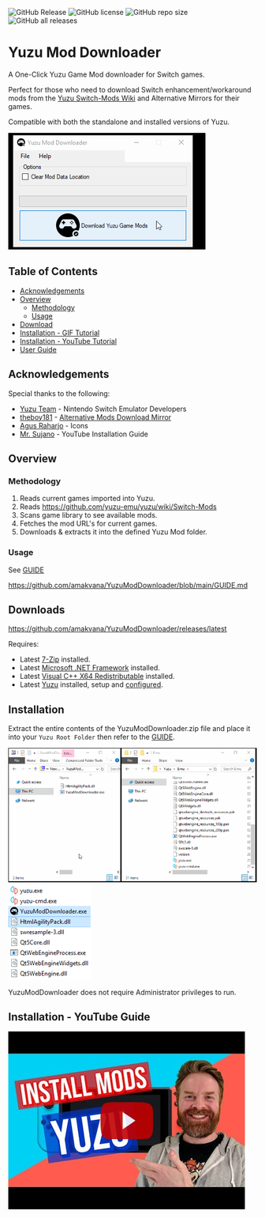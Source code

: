 ![GitHub Release](https://img.shields.io/github/v/release/amakvana/YuzuModDownloader?style=for-the-badge&logo=appveyor)
![GitHub license](https://img.shields.io/github/license/amakvana/YuzuModDownloader?style=for-the-badge&logo=appveyor)
![GitHub repo size](https://img.shields.io/github/repo-size/amakvana/YuzuModDownloader?style=for-the-badge&logo=appveyor)
![GitHub all releases](https://img.shields.io/github/downloads/amakvana/YuzuModDownloader/total?style=for-the-badge&logo=appveyor)

# Yuzu Mod Downloader

A One-Click Yuzu Game Mod downloader for Switch games.

Perfect for those who need to download Switch enhancement/workaround mods from the [Yuzu Switch-Mods Wiki](https://github.com/yuzu-emu/yuzu/wiki/Switch-Mods) and Alternative Mirrors for their games.

Compatible with both the standalone and installed versions of Yuzu.

![YuzuModDownloaderAnimated](images/ymd.gif)

## Table of Contents

- [Acknowledgements](#acknowledgements)
- [Overview](#overview)
  - [Methodology](#methodology)
  - [Usage](#usage)
- [Download](#downloads)
- [Installation - GIF Tutorial](#installation)
- [Installation - YouTube Tutorial](#installation---youtube-guide)
- [User Guide](https://github.com/amakvana/YuzuModDownloader/blob/main/GUIDE.md)

## Acknowledgements

Special thanks to the following:

- [Yuzu Team](https://yuzu-emu.org/) - Nintendo Switch Emulator Developers
- [theboy181](https://github.com/theboy181/) - [Alternative Mods Download Mirror](https://github.com/theboy181/switch-ptchtxt-mods)
- [Agus Raharjo](https://www.iconfinder.com/agusraharj) - Icons
- [Mr. Sujano](https://www.youtube.com/watch?v=q_2ivWN07Kw) - YouTube Installation Guide

## Overview

### Methodology

1. Reads current games imported into Yuzu.
2. Reads https://github.com/yuzu-emu/yuzu/wiki/Switch-Mods
3. Scans game library to see available mods.
4. Fetches the mod URL's for current games.
5. Downloads & extracts it into the defined Yuzu Mod folder.

### Usage

See [GUIDE](https://github.com/amakvana/YuzuModDownloader/blob/main/GUIDE.md)

https://github.com/amakvana/YuzuModDownloader/blob/main/GUIDE.md

## Downloads

https://github.com/amakvana/YuzuModDownloader/releases/latest

Requires:

- Latest [7-Zip](https://www.7-zip.org/a/7z2201-x64.msi) installed.
- Latest [Microsoft .NET Framework](https://go.microsoft.com/fwlink/?linkid=2088631) installed.
- Latest [Visual C++ X64 Redistributable](https://aka.ms/vs/16/release/vc_redist.x64.exe) installed.
- Latest [Yuzu](https://yuzu-emu.org/downloads/) installed, setup and [configured](https://youtu.be/kSVlTC1mO9w).

## Installation

Extract the entire contents of the YuzuModDownloader.zip file and place it into your `Yuzu Root Folder` then refer to the [GUIDE](https://github.com/amakvana/YuzuModDownloader/blob/main/GUIDE.md).

![YuzuModDownloaderSetupAnimated](images/ymd-setup.gif)
![YuzuModDownloaderSetup](images/ymd-setup.png)

YuzuModDownloader does not require Administrator privileges to run.

## Installation - YouTube Guide

[![Watch the video](images/ymd-youtube.jpg)](https://youtu.be/q_2ivWN07Kw)
